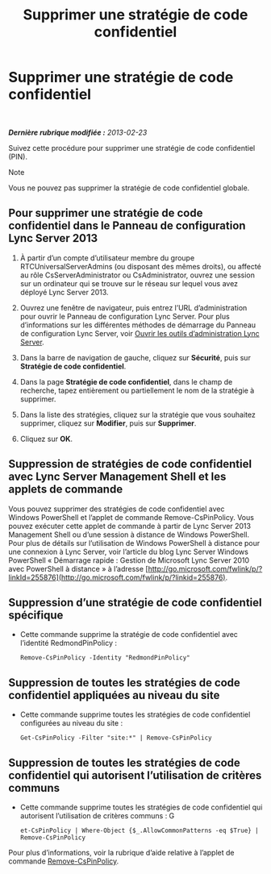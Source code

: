 ﻿---
title: Supprimer une stratégie de code confidentiel
TOCTitle: Supprimer une stratégie de code confidentiel
ms:assetid: 7c378927-2e41-418e-9721-327021bd2e45
ms:mtpsurl: https://technet.microsoft.com/fr-fr/library/Gg521020(v=OCS.15)
ms:contentKeyID: 49297847
ms.date: 05/20/2016
mtps_version: v=OCS.15
ms.translationtype: HT
---

# Supprimer une stratégie de code confidentiel

 

_**Dernière rubrique modifiée :** 2013-02-23_

Suivez cette procédure pour supprimer une stratégie de code confidentiel (PIN).

> [!note]  
> Vous ne pouvez pas supprimer la stratégie de code confidentiel globale.

## Pour supprimer une stratégie de code confidentiel dans le Panneau de configuration Lync Server 2013

1.  À partir d’un compte d’utilisateur membre du groupe RTCUniversalServerAdmins (ou disposant des mêmes droits), ou affecté au rôle CsServerAdministrator ou CsAdministrator, ouvrez une session sur un ordinateur qui se trouve sur le réseau sur lequel vous avez déployé Lync Server 2013.

2.  Ouvrez une fenêtre de navigateur, puis entrez l’URL d’administration pour ouvrir le Panneau de configuration Lync Server. Pour plus d’informations sur les différentes méthodes de démarrage du Panneau de configuration Lync Server, voir [Ouvrir les outils d’administration Lync Server](lync-server-2013-open-lync-server-administrative-tools.md).

3.  Dans la barre de navigation de gauche, cliquez sur **Sécurité**, puis sur **Stratégie de code confidentiel**.

4.  Dans la page **Stratégie de code confidentiel**, dans le champ de recherche, tapez entièrement ou partiellement le nom de la stratégie à supprimer.

5.  Dans la liste des stratégies, cliquez sur la stratégie que vous souhaitez supprimer, cliquez sur **Modifier**, puis sur **Supprimer**.

6.  Cliquez sur **OK**.

## Suppression de stratégies de code confidentiel avec Lync Server Management Shell et les applets de commande

Vous pouvez supprimer des stratégies de code confidentiel avec Windows PowerShell et l’applet de commande Remove-CsPinPolicy. Vous pouvez exécuter cette applet de commande à partir de Lync Server 2013 Management Shell ou d’une session à distance de Windows PowerShell. Pour plus de détails sur l’utilisation de Windows PowerShell à distance pour une connexion à Lync Server, voir l’article du blog Lync Server Windows PowerShell « Démarrage rapide : Gestion de Microsoft Lync Server 2010 avec PowerShell à distance » à l’adresse [http://go.microsoft.com/fwlink/p/?linkId=255876](http://go.microsoft.com/fwlink/p/?linkid=255876).

## Suppression d’une stratégie de code confidentiel spécifique

  - Cette commande supprime la stratégie de code confidentiel avec l’identité RedmondPinPolicy :
    
        Remove-CsPinPolicy -Identity "RedmondPinPolicy"

## Suppression de toutes les stratégies de code confidentiel appliquées au niveau du site

  - Cette commande supprime toutes les stratégies de code confidentiel configurées au niveau du site :
    
        Get-CsPinPolicy -Filter "site:*" | Remove-CsPinPolicy

## Suppression de toutes les stratégies de code confidentiel qui autorisent l’utilisation de critères communs

  - Cette commande supprime toutes les stratégies de code confidentiel qui autorisent l’utilisation de critères communs : G
    
        et-CsPinPolicy | Where-Object {$_.AllowCommonPatterns -eq $True} | Remove-CsPinPolicy

Pour plus d’informations, voir la rubrique d’aide relative à l’applet de commande [Remove-CsPinPolicy](https://docs.microsoft.com/en-us/powershell/module/skype/Remove-CsPinPolicy).

